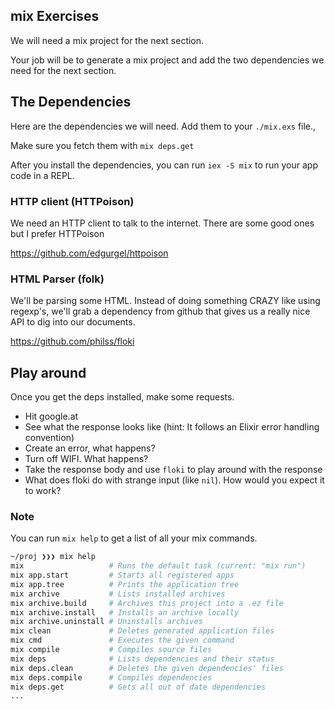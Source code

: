 ## mix Exercises

We will need a mix project for the next section.

Your job will be to generate a mix project and add the two dependencies we need for the next section.



## The Dependencies

Here are the dependencies we will need. Add them to your `./mix.exs` file.,

Make sure you fetch them with `mix deps.get`

After you install the dependencies, you can run `iex -S mix` to run your app code in a REPL.



### HTTP client (HTTPoison)

We need an HTTP client to talk to the internet.
There are some good ones but I prefer HTTPoison

https://github.com/edgurgel/httpoison



### HTML Parser (folk)

We'll be parsing some HTML. Instead of doing something CRAZY like using regexp's, we'll grab a dependency from github that gives us a really nice API to dig into our documents.

https://github.com/philss/floki



## Play around

Once you get the deps installed, make some requests.

- Hit google.at
- See what the response looks like (hint: It follows an Elixir error handling convention)
- Create an error, what happens?
- Turn off WIFI. What happens?
- Take the response body and use `floki` to play around with the response
- What does floki do with strange input (like `nil`). How would you expect it to work?



### Note

You can run `mix help` to get a list of all your mix commands.

```bash
~/proj ❯❯❯ mix help                                                                                                      
mix                   # Runs the default task (current: "mix run")
mix app.start         # Starts all registered apps
mix app.tree          # Prints the application tree
mix archive           # Lists installed archives
mix archive.build     # Archives this project into a .ez file
mix archive.install   # Installs an archive locally
mix archive.uninstall # Uninstalls archives
mix clean             # Deletes generated application files
mix cmd               # Executes the given command
mix compile           # Compiles source files
mix deps              # Lists dependencies and their status
mix deps.clean        # Deletes the given dependencies' files
mix deps.compile      # Compiles dependencies
mix deps.get          # Gets all out of date dependencies
...
```

